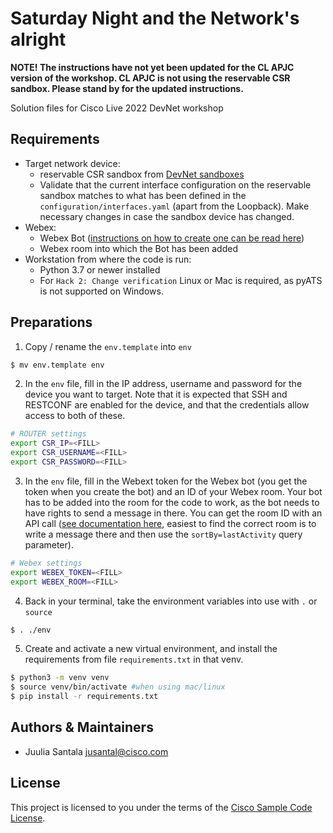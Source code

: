 # Saturday Night and the Network's alright 

**NOTE! The instructions have not yet been updated for the CL APJC version of the workshop. CL APJC is not using the reservable CSR sandbox. Please stand by for the updated instructions.**

Solution files for Cisco Live 2022 DevNet workshop

## Requirements

- Target network device:
    - reservable CSR sandbox from [DevNet sandboxes](https://devnetsandbox.cisco.com/)
    - Validate that the current interface configuration on the reservable sandbox matches to what has been defined in the `configuration/interfaces.yaml` (apart from the Loopback). Make necessary changes in case the sandbox device has changed.
- Webex:
    - Webex Bot ([instructions on how to create one can be read here](https://developer.webex.com/docs/bots))
    - Webex room into which the Bot has been added
- Workstation from where the code is run:
    - Python 3.7 or newer installed
    - For `Hack 2: Change verification` Linux or Mac is required, as pyATS is not supported on Windows.

## Preparations

1. Copy / rename the `env.template` into `env`
```bash
$ mv env.template env
```

2. In the `env` file, fill in the IP address, username and password for the device you want to target. Note that it is expected that SSH and RESTCONF are enabled for the device, and that the credentials allow access to both of these.

```bash
# ROUTER settings
export CSR_IP=<FILL>
export CSR_USERNAME=<FILL>
export CSR_PASSWORD=<FILL>
```

3. In the `env` file, fill in the Webext token for the Webex bot (you get the token when you create the bot) and an ID of your Webex room. Your bot has to be added into the room for the code to work, as the bot needs to have rights to send a message in there. You can get the room ID with an API call ([see documentation here](https://developer.webex.com/docs/api/v1/rooms/list-rooms), easiest to find the correct room is to write a message there and then use the `sortBy=lastActivity` query parameter).

```bash
# Webex settings
export WEBEX_TOKEN=<FILL>
export WEBEX_ROOM=<FILL>
```

4. Back in your terminal, take the environment variables into use with `.` or `source`

```bash
$ . ./env
```

5. Create and activate a new virtual environment, and install the requirements from file `requirements.txt` in that venv.
```bash
$ python3 -m venv venv
$ source venv/bin/activate #when using mac/linux
$ pip install -r requirements.txt
```

## Authors & Maintainers
* Juulia Santala jusantal@cisco.com

## License
This project is licensed to you under the terms of the [Cisco Sample Code License](LICENSE).
